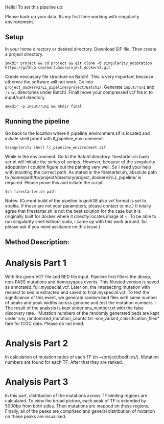 Hello!
To set this pipeline up:

Please back up your data. Its my first time working with singularity environement. 

## Setup ##
In your home directory or desired directory. Download SIF file. Then create a project directory.

```$mkdir project && cd project && git clone -b singularity_adoptation https://github.com/mortunco/project_dockerv2.git```

Create neccasary file structure on Batch1. This is very important because otherwie the software will not work. Go into ```project_dockerv2/LL_pipeline/project/Batch1/```. Generate ```input/run1``` and ```final``` directories under Batch1. Finall move your compressed vcf file in to input/run1 directory.

```$mkdir -p input/run1 && mkdir final```

## Running the pipeline ##
Go back to the location where ll_pipeline_environment.sif is located and initiate shell promt with ll_pipeline_environement.

```$singularity shell ll_pipeline_environment.sif```

While in the environment. Go to the Batch1 directory. firestarter.sh bash script will initiate the series of scripts. However, because of the singularity adoptation I couldnt figure out the pathing very well. So I need your help with inputting the correct path. As stated in the firestarter.sh, absolute path to /some/path/to/project/directory/project_dockerv2/LL_pipeline/ is required. Please prove this and initiate the script.

```$sh firestarter.sh path``` 

Notes:
(Current build of the pipeline is grch38 also vcf format is set to strelka. If these are not your parameters, please contact to me.)
(I totally agree that firestarter.sh is not the best solution for the case but it is originally built for docker where it directly locates image at ~. To be able to run singularity shell without sudo, i came up with this work around. So please ask if you need assitance on this issue.)


## Method Description: ##
# Analysis Part 1 #
With the given VCF file and BED file input. Pipeline first filters the dbsnp, non-PASS mutations and homozygous events. This filtrated version is saved as annotated_full.myspecial.vcf. Later on, the intersecting mutation with respect to bed is extracted and saved to final.myspecial.vcf. To test the significance of this event, we generate random bed files with same number of peaks and peak widths across genome and test the mutation numbers.
-The result of the analysis is kept under snv_number.txt with the false discovery rate.
-Mutation numbers of the randomly generated beds are kept under snv_randomized_mutation_counts.txt
-snv_variant_classification_files* fare for ICGC data. Please do not mind.

# Analysis Part 2 #
In calculation of mutation ratios of each TF (in ~/project/bedfiles/). Mutation numbers are found for each TF. After that they are ranked. 


# Analysis Part 3 #
In this part, distribution of the mutations across TF binding regions are calculated. To view the broad picture, each peak of TF is extended by 5000bp from both sides. Then mutations are mapped on these regions. Finally, all of the peaks are comprised and general distribution of mutation on these peaks are visualised. 


